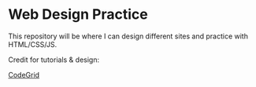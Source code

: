 # Web Design Practice
This repository will be where I can design different sites and practice with HTML/CSS/JS.

Credit for tutorials & design:

<a href="https://www.youtube.com/channel/UC7pVho4O31FyfQsZdXWejEw/">CodeGrid</a>

